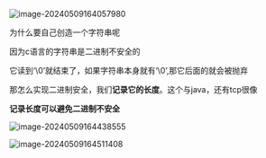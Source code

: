 

![image-20240509164057980](../../../../AppData/Roaming/Typora/typora-user-images/image-20240509164057980.png)

为什么要自己创造一个字符串呢

因为c语言的字符串是二进制不安全的

它读到‘\0’就结束了，如果字符串本身就有‘\0’,那它后面的就会被抛弃



那怎么实现二进制安全，我们**记录它的长度**。这个与java，还有tcp很像

**记录长度可以避免二进制不安全**



![image-20240509164438555](../../../../AppData/Roaming/Typora/typora-user-images/image-20240509164438555.png)

![image-20240509164511408](../../../../AppData/Roaming/Typora/typora-user-images/image-20240509164511408.png)